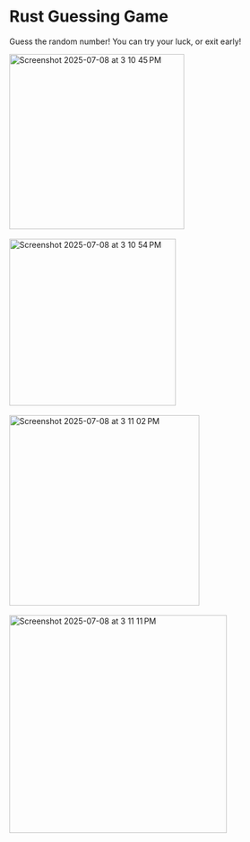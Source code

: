 # Rust Guessing Game
Guess the random number! You can try your luck, or exit early! 

<img width="312" alt="Screenshot 2025-07-08 at 3 10 45 PM" src="https://github.com/user-attachments/assets/5b5e6f89-be42-4145-a367-f37abe989cec" />
<br></br>
<img width="297" alt="Screenshot 2025-07-08 at 3 10 54 PM" src="https://github.com/user-attachments/assets/208faebe-706d-4ec6-9603-5f896b7bf49a" />
<br></br>
<img width="339" alt="Screenshot 2025-07-08 at 3 11 02 PM" src="https://github.com/user-attachments/assets/cdc1b30c-5101-499a-addf-fae7db785dc4" />
<br></br>
<img width="388" alt="Screenshot 2025-07-08 at 3 11 11 PM" src="https://github.com/user-attachments/assets/1df2bbe4-c861-419a-a820-f9280e9cd00f" />
